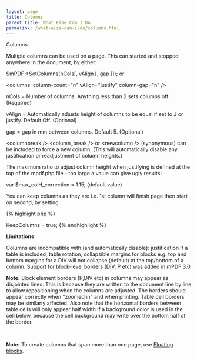 ```yaml
---
layout: page
title: Columns
parent_title: What Else Can I Do
permalink: /what-else-can-i-do/columns.html
---
```


<div id="bpmbook" class="bpmbook" style="direction:ltr;">
<div class="topic_user_field">
<div id="U0">
<p>Columns</p>
<p>Multiple columns can be used on a page. This can started and stopped anywhere in the document, by either:</p>
<p>$mPDF-&gt;SetColumns(nCols[, vAlign [, gap ]]); or

&lt;columns&nbsp; column-count="n" vAlign="justify" column-gap="n" /&gt;</p>
<p>nCols = Number of columns. Anything less than 2 sets columns off. (Required)

vAlign = Automatically adjusts height of columns to be equal if set to J or justify. Default Off. (Optional)

gap = gap in mm between columns. Default 5. (Optional)</p>
<p>&lt;columnbreak /&gt; &lt;column_break /&gt; or &lt;newcolumn /&gt; (synonymous) can be included to force a new column. (This will automatically disable any justification or readjustment of column heights.)</p>
<p>The maximum ratio to adjust column height when justifying is defined at the top of the mpdf.php file - too large a value can give ugly results:

var $max_colH_correction = 1.15; (default value)</p>
<p>You can keep columns as they are i.e. 1st column will finish page then start on second, by setting</p>

{% highlight php %}
<?php

$mpdf->KeepColumns = true;
{% endhighlight %}

<p><b>Limitations</b></p>
<p>Columns are incompatible with (and automatically disable): justification if a table is included, table rotation, collapsible margins for blocks e.g. top and bottom margins for a DIV will not collapse (default) at the top/bottom of a column. Support for block-level borders (DIV, P etc) was added in mPDF 3.0</p>

<div class="alert alert-info" role="alert"><b>Note:</b> Block element borders (P,DIV etc) in columns may appear as disjointed lines. This is because they are written to the document line by line to allow repositioning when the columns are adjusted. The borders should appear correctly when "zoomed in" and when printing. Table cell borders may be similarly affected. Also note that the horizontal borders between table cells will only appear half width if a background color is used in the cell below, because the cell background may write over the bottom half of the border.</div>
<p>&nbsp;</p>

<div class="alert alert-info" role="alert"><b>Note:</b> To create columns that span more than one page, use <a href="/what-else-can-i-do/floating-blocks.html">Floating blocks</a>.</div>
<p>&nbsp;</p>
</div>
</div>

